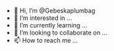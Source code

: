 - 👋 Hi, I’m @Gebeskaplumbag
- 👀 I’m interested in ...
- 🌱 I’m currently learning ...
- 💞️ I’m looking to collaborate on ...
- 📫 How to reach me ...

<!---
Gebeskaplumbag/Gebeskaplumbag is a ✨ special ✨ repository because its `README.md` (this file) appears on your GitHub profile.
You can click the Preview link to take a look at your changes.
--->

